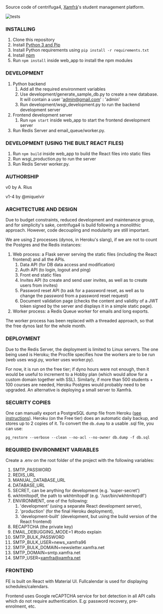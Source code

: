 Source code of centrífuga4, [Xamfrà](https://xamfra.net)'s student management platform.

![tests](https://github.com/miquelvir/centrifuga4/actions/workflows/test_main_on_push.yml/badge.svg)

### INSTALLING
1. Clone this repository
2. Install [Python 3 and Pip](https://www.python.org/downloads/)
3. Install Python requirements using `pip install -r requirements.txt`
4. Install [npm](https://www.npmjs.com/get-npm)
5. Run `npm install` inside web_app to install the npm modules

### DEVELOPMENT
1. Python backend
    1. Add all the required environment variables
    2. Use development/generate_sample_db.py to create a new database. It will contain a user 'admin@gmail.com' : 'admin'
    3. Run development/wsgi_development.py to run the backend development server
2. Frontend development server
    1. Run `npm start` inside web_app to start the frontend development server
3. Run Redis Server and email_queue/worker.py.

### DEVELOPMENT (USING THE BUILT REACT FILES)
1. Run `npm build` inside web_app to build the React files into static files
2. Run wsgi_production.py to run the server
3. Run Redis Server worker.py.

### AUTHORSHIP

v0 by A. Rius

v1-4 by @miquelvir

### ARCHITECTURE AND DESIGN

Due to budget constraints, reduced development and maintenance group, and for simplicity's sake, centrifuga4 is build
following a monolithic approach. However, code decoupling and modularity are still important.

We are using 2 processes (dynos, in Heroku's slang), if we are not to count the Postgres and the Redis instances:
1. Web process: a Flask server serving the static files (including the React frontend) and all the APIs.
   1. Data API (for DB data access and modification)
   2. Auth API (to login, logout and ping)
   3. Front end static files
   4. Invites API (to create and send user invites, as well as to create users from invites)
   5. Password reset API (to ask for a password reset, as well as to change the password from a password reset request)
   6. Document validation page (checks the content and validity of a JWT token signed by the server and displays it in a simple static page).
2. Worker process: a Redis Queue worker for emails and long exports.

The worker process has been replaced with a threaded approach, so that the free dynos last for the whole month.

### DEPLOYMENT

Due to the Redis Server, the deployment is limited to Linux servers. The one being used is Heroku; the Procfile
specifies how the workers are to be run (web uses wsgi.py, worker uses worker.py).

For now, it is run on the free tier; if dyno hours were not enough, then it would be useful to increment to a Hobby plan
(which would allow for a custom domain together with SSL). Similarly, if more than 500 students + 100 courses are needed,
Heroku Postgres would probably need to be upgraded. An alternative is deploying a small server to Xamfrà.

### SECURITY COPIES

One can manually export a PostgreSQL dump file from Heroku ([see instructions](https://devcenter.heroku.com/articles/heroku-postgres-import-export)).
Heroku (on the Free tier) does an automatic daily backup, and stores up to 2 copies of it. To convert the `db.dump` to a usable .sql file,
you can use:

`pg_restore --verbose --clean --no-acl --no-owner db.dump -f db.sql`


### REQUIRED ENVIRONMENT VARIABLES

Create a .env on the root folder of the project with the following variables:
1. SMTP_PASSWORD
2. REDIS_URL
3. MANUAL_DATABASE_URL
4. DATABASE_URL
5. SECRET, can be anything for development (e.g. 'super-secret')
6. wkhtmltopdf, the path to wkhtmltopdf (e.g. '/usr/bin/wkhtmltopdf')
7. ENVIRONMENT, one of the following:
   1. 'development' (using a separate React development server),
   2. 'production' (for the final Heroku deployment),
   3. 'development-built' (development, but using the build version of the React frontend)
8. RECAPTCHA (the private key)
9. EMAIL_DEBUGGING_MODE=1  #todo explain
10. SMTP_BULK_PASSWORD
11. SMTP_BULK_USER=news_xamfra96
12. SMTP_BULK_DOMAIN=newsletter.xamfra.net
13. SMTP_DOMAIN=smtp.xamfra.net
14. SMTP_USER=xamfra@xamfra.net

### FRONTEND

FE is built on React with Material UI. Fullcalendar is used for displaying schedules/calendars.

Frontend uses Google reCAPTCHA service for bot detection in all API calls which do not require authentication. E.g:
password recovery, pre-enrolment, etc.

